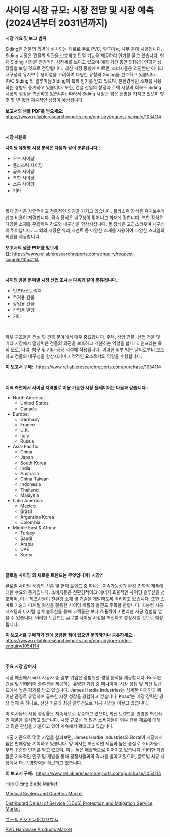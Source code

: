 <p><h1>사이딩 시장 규모: 시장 전망 및 시장 예측 (2024년부터 2031년까지)</h1></p><p><strong>시장 개요 및 보고 범위</strong></p>
<p><p>Siding은 건물의 외벽에 설치되는 재료로 주로 PVC, 알루미늄, 나무 등이 사용됩니다. Siding 시장은 건물의 외관을 보호하고 단열 기능을 제공하여 인기를 끌고 있습니다. 현재 Siding 시장은 안정적인 성장세를 보이고 있으며 예측 기간 동안 9.1%의 연평균 성장률을 보일 것으로 전망됩니다. 최신 시장 동향에 따르면, 소비자들은 외관뿐만 아니라 내구성과 유지보수 용이성을 고려하여 다양한 유형의 Siding을 선호하고 있습니다. PVC Siding 및 알루미늄 Siding이 특히 인기를 얻고 있으며, 친환경적인 소재를 사용하는 경향도 증가하고 있습니다. 또한, 건설 산업의 성장과 주택 시장의 회복도 Siding 시장의 성장을 촉진하고 있습니다. 따라서 Siding 시장은 밝은 전망을 가지고 있으며 향후 몇 년 동안 지속적인 성장이 예상됩니다.</p></p>
<p><strong>보고서의 샘플 PDF를 받으세요:</strong> <a href="https://www.reliableresearchreports.com/enquiry/request-sample/1054114">https://www.reliableresearchreports.com/enquiry/request-sample/1054114</a></p>
<p>&nbsp;</p>
<p><strong>시장 세분화</strong></p>
<p><strong>사이딩 유형별 시장 분석은 다음과 같이 분류됩니다.:</strong></p>
<p><ul><li>우드 사이딩</li><li>플라스틱 사이딩</li><li>금속 사이딩</li><li>복합 사이딩</li><li>스톤 사이딩</li><li>기타</li></ul></p>
<p>&nbsp;</p>
<p><p>목재 장식은 자연적이고 전통적인 외관을 가지고 있습니다. 플라스틱 장식은 유지보수가 쉽고 비용이 저렴합니다. 금속 장식은 내구성이 뛰어나고 화재에 강합니다. 복합 장식은 다양한 소재를 혼합하여 강도와 내구성을 향상시킵니다. 돌 장식은 고급스러우며 내구성이 뛰어납니다. 그 외의 시장은 유리,시멘트 등 다양한 소재를 사용하여 다양한 스타일의 외관을 제공합니다.</p></p>
<p><strong>보고서의 샘플 PDF를 받으세요:</strong>&nbsp;<a href="https://www.reliableresearchreports.com/enquiry/request-sample/1054114">https://www.reliableresearchreports.com/enquiry/request-sample/1054114</a></p>
<p>&nbsp;</p>
<p><strong> 사이딩 응용 분야별 시장 산업 조사는 다음과 같이 분류됩니다.:</strong></p>
<p><ul><li>인프라스트럭처</li><li>주거용 건물</li><li>상업용 건물</li><li>산업용 빌딩</li><li>기타</li></ul></p>
<p>&nbsp;</p>
<p><p>하부 구조물은 건설 및 건축 분야에서 매우 중요합니다. 주택, 상업 건물, 산업 건물 및 기타 시장에서 열창벽은 건물의 외관을 보호하고 개선하는 역할을 합니다. 인프라는 특히 도로, 다리, 항구 및 기타 공공 시설에 적용됩니다. 이러한 외부 벽은 날씨로부터 보호하고 건물의 내구성을 향상시키며 시각적인 요소로서의 역할을 수행합니다.</p></p>
<p><strong>이 보고서 구매:</strong>&nbsp; <a href="https://www.reliableresearchreports.com/purchase/1054114">https://www.reliableresearchreports.com/purchase/1054114</a></p>
<p>&nbsp;</p>
<p><strong>지역 측면에서 사이딩 지역별로 이용 가능한 시장 플레이어는 다음과 같습니다.:</strong></p>
<p><ul>
    <li>
        North America:
        <ul>
            <li>United States</li>
            <li>Canada</li>
        </ul>
    </li>
    <li>
        Europe:
        <ul>
            <li>Germany</li>
            <li>France</li>
            <li>U.K.</li>
            <li>Italy</li>
            <li>Russia</li>
        </ul>
    </li>
    <li>
        Asia-Pacific:
        <ul>
            <li>China</li>
            <li>Japan</li>
            <li>South Korea</li>
            <li>India</li>
            <li>Australia</li>
            <li>China Taiwan</li>
            <li>Indonesia</li>
            <li>Thailand</li>
            <li>Malaysia</li>
        </ul>
    </li>
    <li>
        Latin America:
        <ul>
            <li>Mexico</li>
            <li>Brazil</li>
            <li>Argentina Korea</li>
            <li>Colombia</li>
        </ul>
    </li>
    <li>
        Middle East & Africa:
        <ul>
            <li>Turkey</li>
            <li>Saudi</li>
            <li>Arabia</li>
            <li>UAE</li>
            <li>Korea</li>
        </ul>
    </li>
    </ul></p>
<p>&nbsp;</p>
<p><strong>글로벌 사이딩 의 새로운 트렌드는 무엇입니까? 시장?</strong></p>
<p><p>글로벌 사이딩 시장의 신흥 및 현재 트렌드 중 하나는 지속가능성과 환경 친화적 제품에 대한 수요의 증가입니다. 소비자들은 친환경적이고 에너지 효율적인 사이딩 솔루션을 선호하며, 이는 제조사들이 친환경 소재 및 기술을 개발하도록 격려하고 있습니다. 또한 스마트 기술과 디지털 혁신을 활용한 사이딩 제품의 발전도 주목할 만합니다. 지능형 시공 시스템과 디지털 설계 솔루션을 통해 고객들은 보다 효율적이고 편리한 시공 경험을 얻을 수 있습니다. 이러한 트렌드는 글로벌 사이딩 시장을 혁신하고 성장시킬 것으로 예상됩니다.</p></p>
<p><strong>이 보고서를 구매하기 전에 궁금한 점이 있으면 문의하거나 공유하세요.</strong>- <a href="https://www.reliableresearchreports.com/enquiry/pre-order-enquiry/1054114">https://www.reliableresearchreports.com/enquiry/pre-order-enquiry/1054114</a></p>
<p>&nbsp;</p>
<p><strong>주요 시장 참여자</strong></p>
<p><p>시장 매출에서 국내 시공사 중 일부 기업은 광범위한 경쟁 분석을 제공합니다. Boral은 건설 및 인테리어 솔루션을 제공하는 유명한 기업 중 하나이며, 시장 성장 및 최신 트렌드에서 높은 평가를 받고 있습니다. James Hardie Industries는 섬세한 디자인과 뛰어난 품질로 유명하며 급속한 시장 성장을 경험하고 있습니다. Knauf는 가장 강력한 경쟁 업체 중 하나로, 선진 기술과 최신 솔루션으로 시공 시장을 이끌고 있습니다. </p><p>이 회사들의 시장 성장률은 지속적으로 상승하고 있으며, 최신 트렌드를 반영한 혁신적인 제품을 출시하고 있습니다. 시장 규모는 더 많은 소비자들이 외부 건물 재료에 대해 더 많은 관심을 기울이고 있어 계속해서 확대되고 있습니다.</p><p>매출 기준으로 몇몇 기업을 살펴보면, James Hardie Industries와 Boral이 시장에서 높은 판매량을 기록하고 있습니다. 양 회사는 혁신적인 제품과 높은 품질로 소비자들로부터 꾸준한 인기를 얻고 있으며, 이는 높은 매출액으로 이어지고 있습니다. 이러한 기업들은 지속적인 연구 및 개발을 통해 경쟁사들과의 격차를 벌이고 있으며, 글로벌 시공 시장에서 더 큰 영향력을 확보하고 있습니다.</p></p>
<p><strong>이 보고서 구매:</strong>&nbsp;&nbsp;<a href="https://www.reliableresearchreports.com/purchase/1054114">https://www.reliableresearchreports.com/purchase/1054114</a></p>
<p><p><a href="https://github.com/timeliteaut/Market-Research-Report-List-1/blob/main/hub-dicing-blade-market.md">Hub Dicing Blade Market</a></p><p><a href="https://carnation-joke-41f.notion.site/Medical-Scalers-and-Curettes-Market-Research-Report-Provides-thorough-Industry-Overview-which-offer-c693c4ca33174601bc5fff5cbf55323f">Medical Scalers and Curettes Market</a></p><p><a href="https://extreme-scabiosa-c81.notion.site/Distributed-Denial-of-Service-DDoS-Protection-and-Mitigation-Service-Market-Size-Global-Industry--35e61aeefc0b48428fa17a778b33c273">Distributed Denial of Service (DDoS) Protection and Mitigation Service Market</a></p><p><a href="https://medium.com/@catherine10203/%E9%87%91%E3%83%9D%E3%82%BF%E3%82%B7%E3%82%A6%E3%83%A0%E3%82%B7%E3%82%A2%E3%83%8B%E3%83%89%E3%81%AE%E5%B8%82%E5%A0%B4%E8%A6%8F%E6%A8%A1-%E5%B8%82%E5%A0%B4%E5%B1%95%E6%9C%9B%E3%81%A8%E5%B8%82%E5%A0%B4%E4%BA%88%E6%B8%AC-2024%E5%B9%B4%E3%81%8B%E3%82%892031%E5%B9%B4-1beb7f80da71">ゴールドシアン化カリウム</a></p><p><a href="https://view.publitas.com/reportprime-1/pvd-hardware-products-market-size-market-trends-and-growth-outlook-forecasted-for-period-from-2024-to-2031/">PVD Hardware Products Market</a></p></p>
